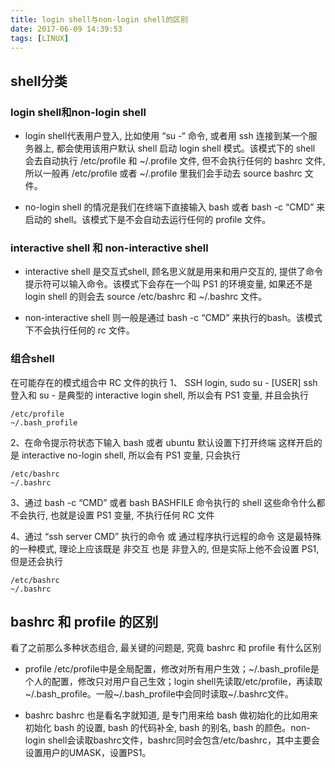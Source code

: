 ```yaml
---
title: login shell与non-login shell的区别
date: 2017-06-09 14:39:53
tags: [LINUX]
---
```

## shell分类

### login shell和non-login shell

<!-- more -->

- login shell代表用户登入, 比如使用 “su -“ 命令, 或者用 ssh 连接到某一个服务器上, 都会使用该用户默认 shell 启动 login shell 模式。该模式下的 shell 会去自动执行 /etc/profile 和 ~/.profile 文件, 但不会执行任何的 bashrc 文件, 所以一般再 /etc/profile 或者 ~/.profile 里我们会手动去 source bashrc 文件。

- no-login shell 的情况是我们在终端下直接输入 bash 或者 bash -c “CMD” 来启动的 shell。该模式下是不会自动去运行任何的 profile 文件。

### interactive shell 和 non-interactive shell

- interactive shell 是交互式shell, 顾名思义就是用来和用户交互的, 提供了命令提示符可以输入命令。该模式下会存在一个叫 PS1 的环境变量, 如果还不是 login shell 的则会去 source /etc/bashrc 和 ~/.bashrc 文件。

- non-interactive shell 则一般是通过 bash -c “CMD” 来执行的bash。该模式下不会执行任何的 rc 文件。

### 组合shell

在可能存在的模式组合中 RC 文件的执行
1、 SSH login, sudo su - [USER]
ssh 登入和 su - 是典型的 interactive login shell, 所以会有 PS1 变量, 并且会执行
```
/etc/profile
~/.bash_profile
```

2、在命令提示符状态下输入 bash 或者 ubuntu 默认设置下打开终端
这样开启的是 interactive no-login shell, 所以会有 PS1 变量, 只会执行
```
/etc/bashrc
~/.bashrc
```

3、通过 bash -c “CMD” 或者 bash BASHFILE 命令执行的 shell
这些命令什么都不会执行, 也就是设置 PS1 变量, 不执行任何 RC 文件

4、通过 “ssh server CMD” 执行的命令 或 通过程序执行远程的命令
这是最特殊的一种模式, 理论上应该既是 非交互 也是 非登入的, 但是实际上他不会设置 PS1, 但是还会执行
```
/etc/bashrc
~/.bashrc
```

## bashrc 和 profile 的区别
看了之前那么多种状态组合, 最关键的问题是, 究竟 bashrc 和 profile 有什么区别

- profile
/etc/profile中是全局配置，修改对所有用户生效；~/.bash_profile是个人的配置，修改只对用户自己生效；login shell先读取/etc/profile，再读取~/.bash_profile。一般~/.bash_profile中会同时读取~/.bashrc文件。

- bashrc
bashrc 也是看名字就知道, 是专门用来给 bash 做初始化的比如用来初始化 bash 的设置, bash 的代码补全, bash 的别名, bash 的颜色。non-login shell会读取bashrc文件，bashrc同时会包含/etc/bashrc，其中主要会设置用户的UMASK，设置PS1。
